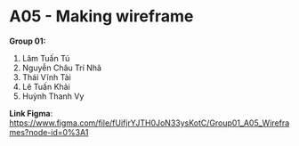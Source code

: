 # A05 - Making wireframe

**Group 01:**
  1. Lâm Tuấn Tú
  2. Nguyễn Châu Trí Nhã
  3. Thái Vĩnh Tài
  4. Lê Tuấn Khải
  5. Huỳnh Thanh Vy
 
**Link Figma**: https://www.figma.com/file/fUifjrYJTH0JoN33ysKotC/Group01_A05_Wireframes?node-id=0%3A1
